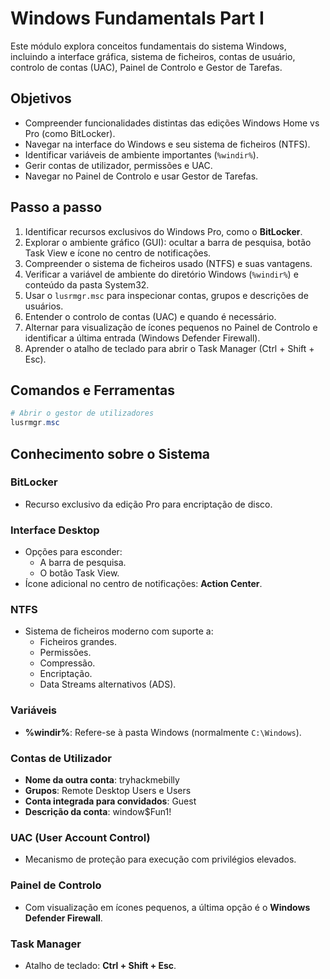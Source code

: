 # Windows Fundamentals Part I

Este módulo explora conceitos fundamentais do sistema Windows, incluindo a interface gráfica, sistema de ficheiros, contas de usuário, controlo de contas (UAC), Painel de Controlo e Gestor de Tarefas.

## Objetivos
- Compreender funcionalidades distintas das edições Windows Home vs Pro (como BitLocker).
- Navegar na interface do Windows e seu sistema de ficheiros (NTFS).
- Identificar variáveis de ambiente importantes (`%windir%`).
- Gerir contas de utilizador, permissões e UAC.
- Navegar no Painel de Controlo e usar Gestor de Tarefas.

## Passo a passo
1. Identificar recursos exclusivos do Windows Pro, como o **BitLocker**.
2. Explorar o ambiente gráfico (GUI): ocultar a barra de pesquisa, botão Task View e ícone no centro de notificações.
3. Compreender o sistema de ficheiros usado (NTFS) e suas vantagens.
4. Verificar a variável de ambiente do diretório Windows (`%windir%`) e conteúdo da pasta System32.
5. Usar o `lusrmgr.msc` para inspecionar contas, grupos e descrições de usuários.
6. Entender o controlo de contas (UAC) e quando é necessário.
7. Alternar para visualização de ícones pequenos no Painel de Controlo e identificar a última entrada (Windows Defender Firewall).
8. Aprender o atalho de teclado para abrir o Task Manager (Ctrl + Shift + Esc).

## Comandos e Ferramentas

```powershell
# Abrir o gestor de utilizadores
lusrmgr.msc
```

## Conhecimento sobre o Sistema

### BitLocker
- Recurso exclusivo da edição Pro para encriptação de disco.

### Interface Desktop
- Opções para esconder:
  - A barra de pesquisa.
  - O botão Task View.
- Ícone adicional no centro de notificações: **Action Center**.

### NTFS
- Sistema de ficheiros moderno com suporte a:
  - Ficheiros grandes.
  - Permissões.
  - Compressão.
  - Encriptação.
  - Data Streams alternativos (ADS).

### Variáveis
- **%windir%**: Refere-se à pasta Windows (normalmente `C:\Windows`).

### Contas de Utilizador
- **Nome da outra conta**: tryhackmebilly
- **Grupos**: Remote Desktop Users e Users
- **Conta integrada para convidados**: Guest
- **Descrição da conta**: window$Fun1!

### UAC (User Account Control)
- Mecanismo de proteção para execução com privilégios elevados.

### Painel de Controlo
- Com visualização em ícones pequenos, a última opção é o **Windows Defender Firewall**.

### Task Manager
- Atalho de teclado: **Ctrl + Shift + Esc**.
